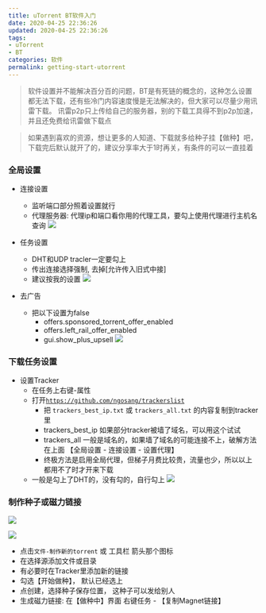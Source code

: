 ```yaml
---
title: uTorrent BT软件入门
date: 2020-04-25 22:36:26
updated: 2020-04-25 22:36:26
tags:
- uTorrent
- BT
categories: 软件
permalink: getting-start-utorrent
---
```


>软件设置并不能解决百分百的问题，BT是有死链的概念的，这种怎么设置都无法下载，还有些冷门内容速度慢是无法解决的，但大家可以尽量少用讯雷下载。 讯雷p2p只上传给自己的服务器，别的下载工具得不到p2p加速，并且还免费给讯雷做下载点

>如果遇到喜欢的资源，想让更多的人知道、下载就多给种子挂【做种】吧，下载完后默认就开了的，建议分享率大于1时再关，有条件的可以一直挂着

### 全局设置
- 连接设置
  - 监听端口部分照着设置就行
  - 代理服务器: 代理ip和端口看你用的代理工具，要勾上使用代理进行主机名查询
  ![](https://dl.ystyle.top/images/2020-04/uTorrent_2020-04-25_21-59-01.png)
  
- 任务设置
  - DHT和UDP tracler一定要勾上
  - 传出连接选择强制, 去掉[允许传入旧式中接]
  - 建议按我的设置
  ![](https://dl.ystyle.top/images/2020-04/uTorrent_2020-04-25_22-07-54.png)

- 去广告
  - 把以下设置为false
    - offers.sponsored_torrent_offer_enabled
    - offers.left_rail_offer_enabled
    - gui.show_plus_upsell
  ![](https://dl.ystyle.top/images/2020-04/uTorrent_2020-04-25_22-11-06.png)

### 下载任务设置
- 设置Tracker
  - 在任务上右键-属性
  - 打开[`https://github.com/ngosang/trackerslist`](https://github.com/ngosang/trackerslist)
    - 把 `trackers_best_ip.txt` 或 `trackers_all.txt` 的内容复制到tracker里
    - trackers_best_ip 如果部分tracker被墙了域名，可以用这个试试
    - trackers_all 一般是域名的，如果墙了域名的可能连接不上，破解方法在上面 【全局设置 - 连接设置 - 设置代理】
    - 终极方法是启用全局代理，但梯子月费比较贵，流量也少，所以以上都用不了时才开来下载
  - 一般是勾上了DHT的，没有勾的，自行勾上
  ![](https://dl.ystyle.top/images/2020-04/uTorrent_2020-04-25_22-12-56.png)

### 制作种子或磁力链接
![](https://dl.ystyle.top/images/2020-04/uTorrent_2020-04-25_22-26-24.png)

![](https://dl.ystyle.top/images/2020-04/uTorrent_2020-04-25_22-29-50.png)
- 点击`文件-制作新的torrent` 或 工具栏 箭头那个图标
- 在选择源添加文件或目录
- 有必要时在Tracker里添加新的链接
- 勾选【开始做种】， 默认已经选上
- 点创建，选择种子保存位置， 这种子可以发给别人
- 生成磁力链接: 在【做种中】界面 右键任务 - 【复制Magnet链接】
